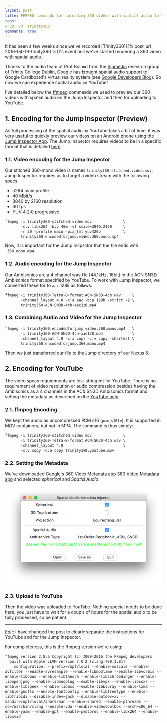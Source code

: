 ```yaml
---
layout: post
title: FFMPEG commands for uploading 360 videos with spatial audio to YouTube
tags:
- 3D, VR, Trinity360
comments: true
---
```


It has been a few weeks since we've recorded [Trinity360]({% post_url
2016-04-19-trinity360 %})'s event and we've started rendering a 360
video with spatial audio.

Thanks to the audio team of Prof Boland from the
[Sigmedia](http://sigmedia.tv) research group of Trinity College
Dublin, Google has brought spatial audio support to Google Cardboard's
virtual reality system (see [Google Developers
Blog](http://goo.gl/UMShaX)). So now we can experience spatial audio
on YouTube!

I've detailed below the [ffmpeg](https://ffmpeg.org/) commands we used
to preview our 360 videos with spatial audio on the Jump Inspector and
then for uploading to YouTube.

## 1. Encoding for the Jump Inspector (Preview)

As full processing of the spatial audio by YouTube takes a bit of
 time, it was very useful to quickly preview our videos on an Android
 phone using the [Jump Inspector
 App](https://support.google.com/jump/answer/6382788?hl=en). The Jump
 Inspector requires videos to be in a specific format that is detailed
 [here](https://support.google.com/jump/answer/6395819).

### 1.1. Video encoding for the Jump Inspector

Our stitched 360-mono video is named
`trinity360-stitched.video.mov`. Jump Inspector requires us to target
a video stream with the following specs:

* h264 main profile
* 40 Mbit/s
* 3840 by 2160 resolution
* 30 fps
* YUV 4:2:0 progressive

```
ffmpeg -i trinity360-stitched.video.mov              \
       -c:v libx264 -b:v 40m -vf scale=3840:2160     \
       -r 30 -profile main -pix_fmt yuv420p          \
       trinity360.encodedforjump.video.360.mono.mp4
```

Now, it is important for the Jump Inspector that the file ends with
`.360.mono.mp4`.


### 1.2. Audio encoding for the Jump Inspector

Our Ambisonics are a 4 channel wav file (44.1kHz, 16bit) in the ACN
SN3D Ambisonics format specified by YouTube. To work with Jump
Inspector, we converted these for to `aac` 128k as follows:

```
ffmpeg -i trinity360-Tetra-B-format-ACN-SN3D-4ch.wav     \
       -channel_layout 4.0 -c:a aac -b:a 128k -strict -2 \
       trinity360-ACN-SN3D-4ch-aac128.mp4
```

### 1.3. Combining Audio and Video for the Jump Inspector

```
ffmpeg -i trinity360.encodedforjump.video.360.mono.mp4   \
       -i trinity360-ACN-SN3D-4ch-aac128.mp4             \
       -channel_layout 4.0 -c:a copy -c:v copy -shortest \
       trinity360.encodedforjump.360.mono.mp4
```

Then we just transferred our file to the Jump directory of our Nexus 5.

## 2. Encoding for YouTube

The video specs requirements are less stringent for YouTube. There is
no requirement of video resolution or audio compression besides having
the Ambisonics as a 4 channels in the ACN SN3D Ambisonics format and
setting the metadata as described on the [YouTube
help]( https://support.google.com/youtube/answer/6395969).

### 2.1. ffmpeg Encoding

We kept the audio as uncompressed PCM s16 (`pcm_s16le`). It is
supported in MOV containers, but not in MP4. The command is thus
simply:

```
ffmpeg -i trinity360-stitched.video.mov              \
       -i trinity360-Tetra-B-format-ACN-SN3D-4ch.wav \
       -channel_layout 4.0                           \
       -c:v copy -c:a copy trinity360.youtube.mov
```

### 2.2. Setting the Metadata

We've downloaded Google's 360 Video Metadata app [360 Video Metadata
app](https://github.com/google/spatial-media/releases) and selected
*spherical* and *Spatial Audio*:

![My helpful screenshot](/images/spatial-media-metadata-injector.png)

### 2.3. Upload to YouTube

Then the video was uploaded to YouTube. Nothing special needs to be done here, you just have to wait for a couple of hours for the spatial audio to be fully processed, so be patient.

----

*Edit*: I have changed the post to clearly separate the instructions for YouTube and for the Jump Inspector.


For completeness, this is the ffmpeg version we're using:

```
ffmpeg version 2.8.6 Copyright (c) 2000-2016 the FFmpeg developers
  built with Apple LLVM version 7.0.2 (clang-700.1.81)
    configuration: --prefix=/opt/local --enable-swscale --enable-avfilter --enable-avresample --enable-libmp3lame --enable-libvorbis --enable-libopus --enable-libtheora --enable-libschroedinger --enable-libopenjpeg --enable-libmodplug --enable-libvpx --enable-libsoxr --enable-libspeex --enable-libass --enable-libbluray --enable-lzma --enable-gnutls --enable-fontconfig --enable-libfreetype --enable-libfribidi --disable-indev=jack --disable-outdev=xv --mandir=/opt/local/share/man --enable-shared --enable-pthreads --cc=/usr/bin/clang --enable-vda --enable-videotoolbox --arch=x86_64 --enable-yasm --enable-gpl --enable-postproc --enable-libx264 --enable-libxvid
```





